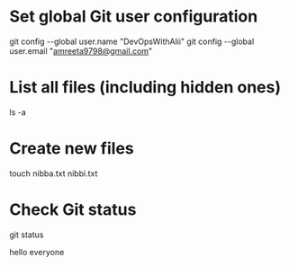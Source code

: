 # Set global Git user configuration
git config --global user.name "DevOpsWithAlii"
git config --global user.email "amreeta9798@gmail.com"

# List all files (including hidden ones)
ls -a

# Create new files
touch nibba.txt nibbi.txt

# Check Git status
git status



hello everyone
